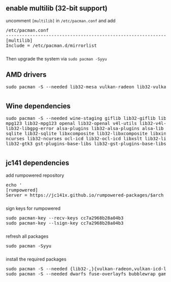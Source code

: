 ## enable multilib (32-bit support)

uncomment `[multilib]` in `/etc/pacman.conf` and add

<pre style="margin-bottom: 0; border-bottom:none; padding-bottom:0.8em;">/etc/pacman.conf
--------------------------------------------------------------------------------------
[multilib]
Include = /etc/pacman.d/mirrorlist</pre>

Then upgrade the system via `sudo pacman -Syyu`

## AMD drivers

<pre style="margin-bottom: 0; border-bottom:none; padding-bottom:0.8em;">sudo pacman -S --needed lib32-mesa vulkan-radeon lib32-vulkan-radeon vulkan-icd-loader lib32-vulkan-icd-loader</pre>

## Wine dependencies

<pre style="margin-bottom: 0; border-bottom:none; padding-bottom:0.8em;">sudo pacman -S --needed wine-staging giflib lib32-giflib libpng lib32-libpng libldap lib32-libldap gnutls lib32-gnutls \
mpg123 lib32-mpg123 openal lib32-openal v4l-utils lib32-v4l-utils libpulse lib32-libpulse libgpg-error \
lib32-libgpg-error alsa-plugins lib32-alsa-plugins alsa-lib lib32-alsa-lib libjpeg-turbo lib32-libjpeg-turbo \
sqlite lib32-sqlite libxcomposite lib32-libxcomposite libxinerama lib32-libgcrypt libgcrypt lib32-libxinerama \
ncurses lib32-ncurses ocl-icd lib32-ocl-icd libxslt lib32-libxslt libva lib32-libva gtk3 \
lib32-gtk3 gst-plugins-base-libs lib32-gst-plugins-base-libs vulkan-icd-loader lib32-vulkan-icd-loader</pre>

## jc141 dependencies

add rumpowered repository

<pre style="margin-bottom: 0; border-bottom:none; padding-bottom:0.8em;">echo '
[rumpowered]
Server = https://jc141x.github.io/rumpowered-packages/$arch ' | sudo tee -a /etc/pacman.conf</pre>

sign keys for rumpowered
<pre style="margin-bottom: 0; border-bottom:none; padding-bottom:0.8em;">sudo pacman-key --recv-keys cc7a2968b28a04b3
sudo pacman-key --lsign-key cc7a2968b28a04b3</pre>

refresh all packages
<pre style="margin-bottom: 0; border-bottom:none; padding-bottom:0.8em;">sudo pacman -Syyu</pre>

install the required packages

<pre style="margin-bottom: 0; border-bottom:none; padding-bottom:0.8em;">
sudo pacman -S --needed {lib32-,}{vulkan-radeon,vulkan-icd-loader,alsa-lib,alsa-plugins,libpulse,pipewire,openal,libxcrypt-compat,gst-plugins-{good,base,base-libs},sdl2_ttf,sdl2_image} libgphoto2
sudo pacman -S --needed dwarfs fuse-overlayfs bubblewrap gamescope
